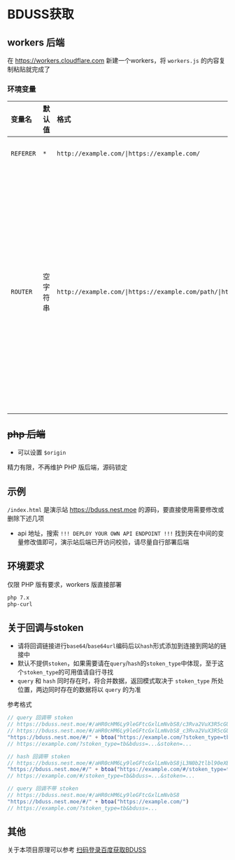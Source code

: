# BDUSS获取

## workers 后端

在 <https://workers.cloudflare.com> 新建一个workers，将 `workers.js` 的内容复制粘贴就完成了

### 环境变量

| 变量名    | 默认值   | 格式                                                                   | 备注                                                                                       |
| :-------- | :------- | :--------------------------------------------------------------------- | :----------------------------------------------------------------------------------------- |
| `REFERER` | `*`      | `http://example.com/\|https://example.com/`                            | 不需要路径                                                                                 |
| `ROUTER`  | 空字符串 | `http://example.com/\|https://example.com/path/\|https://example.com/` | 即触发路由的部分（建议将 设置 -> 触发器 -> 路由 列表里面的都放进去，注意要去掉正则表达式） |

## ~~php 后端~~

- 可以设置 `$origin`

精力有限，不再维护 PHP 版后端，源码锁定

## 示例

`/index.html` 是演示站 <https://bduss.nest.moe> 的源码，要直接使用需要修改或删除下述几项

- api 地址，搜索 `!!! DEPLOY YOUR OWN API ENDPOINT !!!` 找到夹在中间的变量修改值即可，演示站后端已开访问校验，请尽量自行部署后端

## 环境要求

仅限 PHP 版有要求，workers 版直接部署

```txt
php 7.x
php-curl
```

## 关于回调与stoken

- 请将回调链接进行`base64`/`base64url`编码后以`hash`形式添加到连接到网站的链接中
- 默认不提供`stoken`，如果需要请在`query`/`hash`的`stoken_type`中体现，至于这个`stoken_type`的可用值请自行寻找
- `query` 和 `hash` 同时存在时，将合并数据，返回模式取决于 `stoken_type` 所处位置，两边同时存在的数据将以 `query` 的为准

参考格式

```javascript
// query 回调带 stoken
// https://bduss.nest.moe/#/aHR0cHM6Ly9leGFtcGxlLmNvbS8/c3Rva2VuX3R5cGU9dGI=
// https://bduss.nest.moe/#/aHR0cHM6Ly9leGFtcGxlLmNvbS8_c3Rva2VuX3R5cGU9dGI
"https://bduss.nest.moe/#/" + btoa("https://example.com/?stoken_type=tb")/
// https://example.com/?stoken_type=tb&bduss=...&stoken=...

// hash 回调带 stoken
// https://bduss.nest.moe/#/aHR0cHM6Ly9leGFtcGxlLmNvbS8jL3N0b2tlbl90eXBlPXRi
"https://bduss.nest.moe/#/" + btoa("https://example.com/#/stoken_type=tb")
// https://example.com/#/stoken_type=tb&bduss=...&stoken=...

// query 回调不带 stoken
// https://bduss.nest.moe/#/aHR0cHM6Ly9leGFtcGxlLmNvbS8
"https://bduss.nest.moe/#/" + btoa("https://example.com/")
// https://example.com/?stoken_type=tb&bduss=...
```


## 其他

关于本项目原理可以参考 [扫码登录百度获取BDUSS](https://blog.nest.moe/2018/07/17/scan-qrcode-to-fetch-bduss/)
